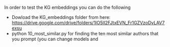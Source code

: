 <p>In order to test the KG embeddings you can do the following</p>

* Dowload the KG_embeddings folder from here: https://drive.google.com/drive/folders/1IO5lI2FJtxEVN_Fr1GZVzoDvLAV7exsu
* python 10_most_similar.py for finding the ten most similar authors that you prompt (you can change models and 
